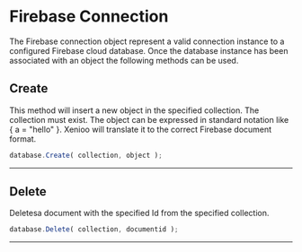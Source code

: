 # Firebase Connection
The Firebase connection object represent a valid connection instance to a configured Firebase cloud database. Once the database instance has been associated with an object the following methods can be used.

## Create
This method will insert a new object in the specified collection. The collection must exist. The object can be expressed in standard notation like { a = "hello" }. Xenioo will translate it to the correct Firebase document format.
```javascript
database.Create( collection, object );
```  
---
## Delete  
Deletesa document with the specified Id from the specified collection.
```javascript
database.Delete( collection, documentid );
```  
---
